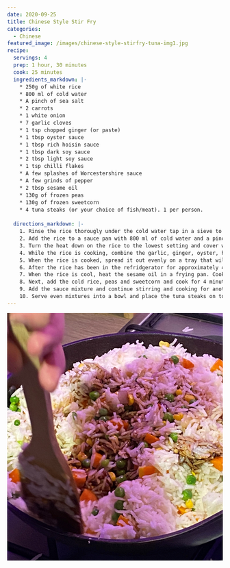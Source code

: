 ```yaml
---
date: 2020-09-25
title: Chinese Style Stir Fry
categories:
  - Chinese
featured_image: /images/chinese-style-stirfry-tuna-img1.jpg
recipe:
  servings: 4
  prep: 1 hour, 30 minutes
  cook: 25 minutes
  ingredients_markdown: |-
    * 250g of white rice
    * 800 ml of cold water
    * A pinch of sea salt
    * 2 carrots
    * 1 white onion
    * 7 garlic cloves
    * 1 tsp chopped ginger (or paste)
    * 1 tbsp oyster sauce
    * 1 tbsp rich hoisin sauce
    * 1 tbsp dark soy sauce
    * 2 tbsp light soy sauce
    * 1 tsp chilli flakes
    * A few splashes of Worcestershire sauce
    * A few grinds of pepper
    * 2 tbsp sesame oil
    * 130g of frozen peas
    * 130g of frozen sweetcorn
    * 4 tuna steaks (or your choice of fish/meat). 1 per person.

  directions_markdown: |-
    1. Rinse the rice thorougly under the cold water tap in a sieve to remove excess starch. 
    2. Add the rice to a sauce pan with 800 ml of cold water and a pinch of salt. Cook on a medium heat until it bubbles. 
    3. Turn the heat down on the rice to the lowest setting and cover with a lid. Simmer until all of the water has gone, but try to avoid removing the lid where possible.
    4. While the rice is cooking, combine the garlic, ginger, oyster, hoisin, dark soy, light soy, chilli flakes, Worcestershire sauce and pepper into a small bowl.  
    5. When the rice is cooked, spread it out evenly on a tray that will fit your refridgerator. Refridgerate for at least 1 hour until cool all over.
    6. After the rice has been in the refridgerator for approximately 40 minutes, coat your tuna steaks in lemon juice and sprinkle with dried parsley (or chosen meat) according to its instructions.
    7. When the rice is cool, heat the sesame oil in a frying pan. Cook the carrots and onions together for 5 minutes.
    8. Next, add the cold rice, peas and sweetcorn and cook for 4 minutes whilst continuously stirring with a wooden spoon. 
    9. Add the sauce mixture and continue stirring and cooking for another 4-5 minutes or until hot. 
    10. Serve even mixtures into a bowl and place the tuna steaks on top. 
---
```


![Stir-frying it up!](/images/chinese-style-stirfry-tuna-img2.jpg)

